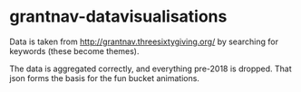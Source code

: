 # grantnav-datavisualisations

Data is taken from http://grantnav.threesixtygiving.org/ by searching for keywords (these become themes).

The data is aggregated correctly, and everything pre-2018 is dropped. That json forms the basis for the fun bucket animations.
